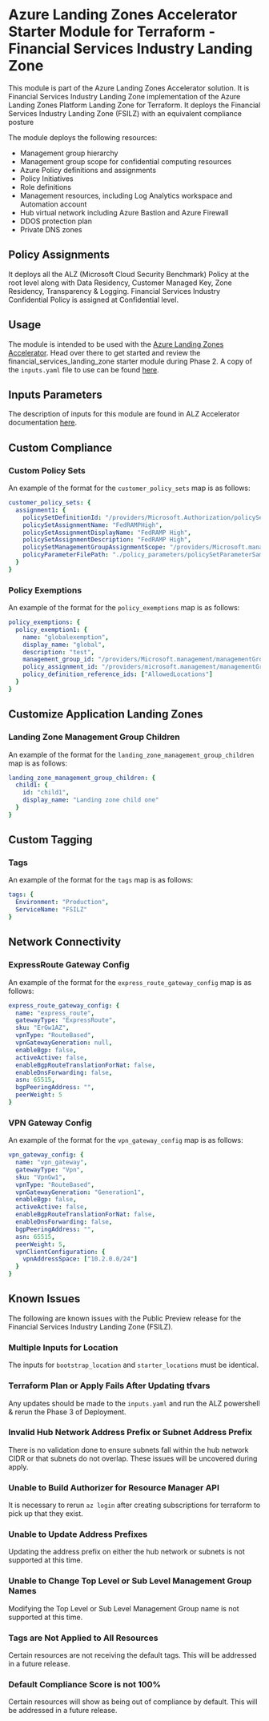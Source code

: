 # Azure Landing Zones Accelerator Starter Module for Terraform - Financial Services Industry Landing Zone

This module is part of the Azure Landing Zones Accelerator solution. It is Financial Services Industry Landing Zone implementation of the Azure Landing Zones Platform Landing Zone for Terraform.
It deploys the Financial Services Industry Landing Zone (FSILZ) with an equivalent compliance posture

The module deploys the following resources:

- Management group hierarchy
- Management group scope for confidential computing resources
- Azure Policy definitions and assignments
- Policy Initiatives
- Role definitions
- Management resources, including Log Analytics workspace and Automation account
- Hub virtual network including Azure Bastion and Azure Firewall
- DDOS protection plan
- Private DNS zones

## Policy Assignments

It deploys all the ALZ (Microsoft Cloud Security Benchmark) Policy at the root level along with Data Residency, Customer Managed Key, Zone Residency, Transparency & Logging. Financial Services Industry Confidential Policy is assigned at Confidential level.

## Usage

The module is intended to be used with the [Azure Landing Zones Accelerator](https://aka.ms/alz/accelerator/docs). Head over there to get started and review the financial_services_landing_zone
starter module during Phase 2. A copy of the `inputs.yaml` file to use can be found [here](https://aka.ms/fsi/terraform/inputs).

## Inputs Parameters

The description of inputs for this module are found in ALZ Accelerator documentation [here](https://aka.ms/fsi/terraform/inputs).

## Custom Compliance

### Custom Policy Sets

An example of the format for the `customer_policy_sets` map is as follows:

```yaml
customer_policy_sets: {
  assignment1: {
    policySetDefinitionId: "/providers/Microsoft.Authorization/policySetDefinitions/d5264498-16f4-418a-b659-fa7ef418175f",
    policySetAssignmentName: "FedRAMPHigh",
    policySetAssignmentDisplayName: "FedRAMP High",
    policySetAssignmentDescription: "FedRAMP High",
    policySetManagementGroupAssignmentScope: "/providers/Microsoft.management/managementGroups/<MG-ID-SCOPE>",
    policyParameterFilePath: "./policy_parameters/policySetParameterSampleFile.json"
  }
}
```

### Policy Exemptions

An example of the format for the `policy_exemptions` map is as follows:

```yaml
policy_exemptions: {
  policy_exemption1: {
    name: "globalexemption",
    display_name: "global",
    description: "test",
    management_group_id: "/providers/Microsoft.management/managementGroups/<MG-ID-SCOPE>",
    policy_assignment_id: "/providers/microsoft.management/managementGroups/<MG-ID-SCOPE>/providers/microsoft.Authorization/policyassignments/enforce-fsi-global",
    policy_definition_reference_ids: ["AllowedLocations"]
  }
}
```

## Customize Application Landing Zones

### Landing Zone Management Group Children

An example of the format for the `landing_zone_management_group_children` map is as follows:

```yaml
landing_zone_management_group_children: {
  child1: {
    id: "child1",
    display_name: "Landing zone child one"
  }
}
```

## Custom Tagging

### Tags

An example of the format for the `tags` map is as follows:

```yaml
tags: {
  Environment: "Production",
  ServiceName: "FSILZ"
}
```

## Network Connectivity

### ExpressRoute Gateway Config

An example of the format for the `express_route_gateway_config` map is as follows:

```yaml
express_route_gateway_config: {
  name: "express_route",
  gatewayType: "ExpressRoute",
  sku: "ErGw1AZ",
  vpnType: "RouteBased",
  vpnGatewayGeneration: null,
  enableBgp: false,
  activeActive: false,
  enableBgpRouteTranslationForNat: false,
  enableDnsForwarding: false,
  asn: 65515,
  bgpPeeringAddress: "",
  peerWeight: 5
}
```

### VPN Gateway Config

An example of the format for the `vpn_gateway_config` map is as follows:

```yaml
vpn_gateway_config: {
  name: "vpn_gateway",
  gatewayType: "Vpn",
  sku: "VpnGw1",
  vpnType: "RouteBased",
  vpnGatewayGeneration: "Generation1",
  enableBgp: false,
  activeActive: false,
  enableBgpRouteTranslationForNat: false,
  enableDnsForwarding: false,
  bgpPeeringAddress: "",
  asn: 65515,
  peerWeight: 5,
  vpnClientConfiguration: {
    vpnAddressSpace: ["10.2.0.0/24"]
  }
}
```

## Known Issues

The following are known issues with the Public Preview release for the Financial Services Industry Landing Zone (FSILZ).

### Multiple Inputs for Location

The inputs for `bootstrap_location` and `starter_locations` must be identical.

### Terraform Plan or Apply Fails After Updating tfvars

Any updates should be made to the `inputs.yaml` and run the ALZ powershell & rerun the Phase 3 of Deployment.

### Invalid Hub Network Address Prefix or Subnet Address Prefix

There is no validation done to ensure subnets fall within the hub network CIDR or that subnets do not overlap. These issues will be uncovered during apply.

### Unable to Build Authorizer for Resource Manager API

It is necessary to rerun `az login` after creating subscriptions for terraform to pick up that they exist.

### Unable to Update Address Prefixes

Updating the address prefix on either the hub network or subnets is not supported at this time.

### Unable to Change Top Level or Sub Level Management Group Names

Modifying the Top Level or Sub Level Management Group name is not supported at this time.

### Tags are Not Applied to All Resources

Certain resources are not receiving the default tags. This will be addressed in a future release.

### Default Compliance Score is not 100%

Certain resources will show as being out of compliance by default. This will be addressed in a future release.
